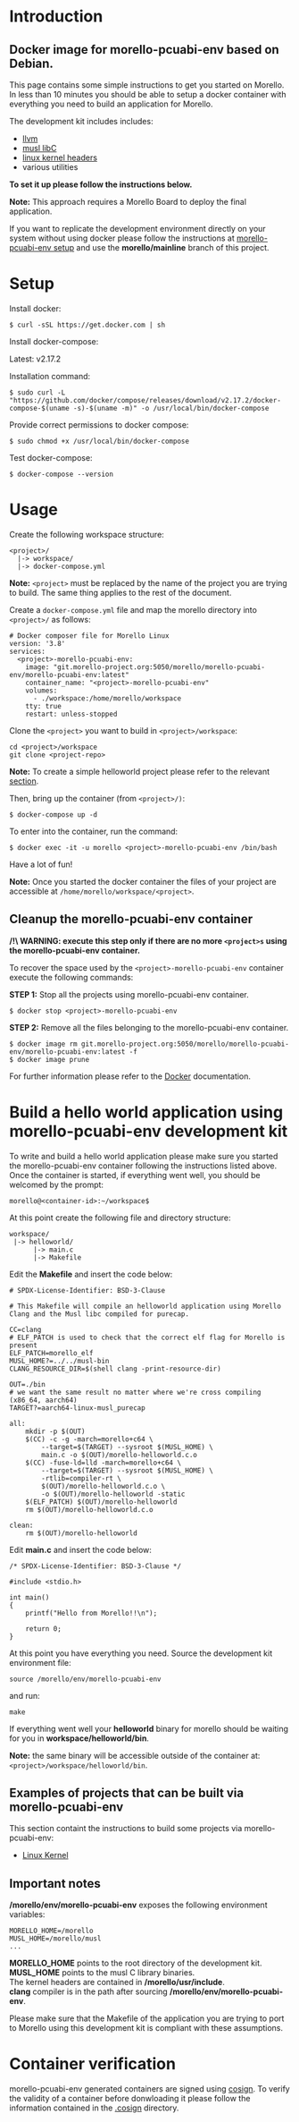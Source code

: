 # Introduction

## Docker image for morello-pcuabi-env based on Debian.

This page contains some simple instructions to get you started on Morello. In less than 10 minutes you should be able to setup a docker container with everything you need to build an application for Morello.

The development kit includes includes:
- [llvm](https://git.morello-project.org/morello/llvm-project-releases)
- [musl libC](https://git.morello-project.org/morello/musl-libc)
- [linux kernel headers](https://git.morello-project.org/morello/morello-linux-headers)
- various utilities

**To set it up please follow the instructions below.**

**Note:** This approach requires a Morello Board to deploy the final application.

If you want to replicate the development environment directly on your system without using docker please follow the instructions at [morello-pcuabi-env setup](docs/MORELLO-PCUABI-ENV.md) and use the **morello/mainline** branch of this project.

# Setup

Install docker:
```
$ curl -sSL https://get.docker.com | sh
```

Install docker-compose:

Latest: v2.17.2

Installation command:
```
$ sudo curl -L "https://github.com/docker/compose/releases/download/v2.17.2/docker-compose-$(uname -s)-$(uname -m)" -o /usr/local/bin/docker-compose
```

Provide correct permissions to docker compose:
```
$ sudo chmod +x /usr/local/bin/docker-compose
```

Test docker-compose:
```
$ docker-compose --version
```

# Usage

Create the following workspace structure:

```
<project>/
  |-> workspace/
  |-> docker-compose.yml
```

**Note:** `<project>` must be replaced by the name of the project you are trying to build. The same thing applies to the rest of the document.  

Create a `docker-compose.yml` file and map the morello directory into `<project>/` as follows:

```
# Docker composer file for Morello Linux
version: '3.8'
services:
  <project>-morello-pcuabi-env:
    image: "git.morello-project.org:5050/morello/morello-pcuabi-env/morello-pcuabi-env:latest"
    container_name: "<project>-morello-pcuabi-env"
    volumes:
      - ./workspace:/home/morello/workspace
    tty: true
    restart: unless-stopped
```

Clone the `<project>` you want to build in `<project>/workspace`:
```
cd <project>/workspace
git clone <project-repo>
```

**Note:** To create a simple helloworld project please refer to the relevant [section](#build-an-hello-world-application-using-morello-pcuabi-env-development-kit).

Then, bring up the container (from `<project>/)`:
```
$ docker-compose up -d
```

To enter into the container, run the command:

```
$ docker exec -it -u morello <project>-morello-pcuabi-env /bin/bash
```

Have a lot of fun!

**Note:** Once you started the docker container the files of your project are accessible at `/home/morello/workspace/<project>`.

## Cleanup the morello-pcuabi-env container

**/!\ WARNING: execute this step only if there are no more `<project>s` using the morello-pcuabi-env container.**

To recover the space used by the `<project>-morello-pcuabi-env` container execute the following commands:

**STEP 1:** Stop all the projects using morello-pcuabi-env container.

```
$ docker stop <project>-morello-pcuabi-env
```

**STEP 2:** Remove all the files belonging to the morello-pcuabi-env container.

```
$ docker image rm git.morello-project.org:5050/morello/morello-pcuabi-env/morello-pcuabi-env:latest -f
$ docker image prune
```

For further information please refer to the [Docker](https://docs.docker.com/) documentation.

# Build a hello world application using morello-pcuabi-env development kit

To write and build a hello world application please make sure you started the morello-pcuabi-env container following the instructions listed above.  
Once the container is started, if everything went well, you should be welcomed by the prompt:
```
morello@<container-id>:~/workspace$
```
At this point create the following file and directory structure:
```
workspace/
 |-> helloworld/
      |-> main.c
      |-> Makefile
```
Edit the **Makefile** and insert the code below:
```
# SPDX-License-Identifier: BSD-3-Clause

# This Makefile will compile an helloworld application using Morello Clang and the Musl libc compiled for purecap.

CC=clang
# ELF_PATCH is used to check that the correct elf flag for Morello is present
ELF_PATCH=morello_elf
MUSL_HOME?=../../musl-bin
CLANG_RESOURCE_DIR=$(shell clang -print-resource-dir)

OUT=./bin
# we want the same result no matter where we're cross compiling (x86_64, aarch64)
TARGET?=aarch64-linux-musl_purecap

all:
	mkdir -p $(OUT)
	$(CC) -c -g -march=morello+c64 \
		--target=$(TARGET) --sysroot $(MUSL_HOME) \
		main.c -o $(OUT)/morello-helloworld.c.o
	$(CC) -fuse-ld=lld -march=morello+c64 \
		--target=$(TARGET) --sysroot $(MUSL_HOME) \
		-rtlib=compiler-rt \
		$(OUT)/morello-helloworld.c.o \
		-o $(OUT)/morello-helloworld -static
	$(ELF_PATCH) $(OUT)/morello-helloworld
	rm $(OUT)/morello-helloworld.c.o

clean:
	rm $(OUT)/morello-helloworld
```
Edit **main.c** and insert the code below:
```
/* SPDX-License-Identifier: BSD-3-Clause */

#include <stdio.h>

int main()
{
	printf("Hello from Morello!!\n");

	return 0;
}
```
At this point you have everything you need. Source the development kit environment file:
```
source /morello/env/morello-pcuabi-env
``` 
and run:
```
make
```
If everything went well your **helloworld** binary for morello should be waiting for you in **workspace/helloworld/bin**.  

**Note:** the same binary will be accessible outside of the container at: `<project>/workspace/helloworld/bin`.  

## Examples of projects that can be built via morello-pcuabi-env

This section containt the instructions to build some projects via morello-pcuabi-env:
- [Linux Kernel](docs/LINUX-KERNEL.md)

## Important notes

**/morello/env/morello-pcuabi-env** exposes the following environment variables:
```
MORELLO_HOME=/morello
MUSL_HOME=/morello/musl
...
```
**MORELLO_HOME** points to the root directory of the development kit.  
**MUSL_HOME** points to the musl C library binaries.  
The kernel headers are contained in **/morello/usr/include**.  
**clang** compiler is in the path after sourcing **/morello/env/morello-pcuabi-env**.  
  
Please make sure that the Makefile of the application you are trying to port to Morello using this development kit is compliant with these assumptions.

# Container verification

morello-pcuabi-env generated containers are signed using [cosign](https://github.com/sigstore/cosign). To verify the validity of a container before donwloading it please follow the information contained in the [.cosign](.cosign/README.md) directory.
